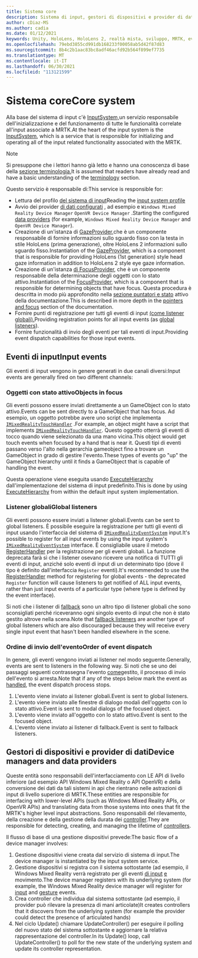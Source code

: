 ```yaml
---
title: Sistema core
description: Sistema di input, gestori di dispositivi e provider di dati in MRTK
author: cDiaz-MS
ms.author: cadia
ms.date: 01/12/2021
keywords: Unity, HoloLens, HoloLens 2, realtà mista, sviluppo, MRTK, eventi
ms.openlocfilehash: 79ebd3855cd991db168233f00058ab5d42f87d83
ms.sourcegitcommit: 8b4c2b1aac83bc8adf46acfd92b564f899ef7735
ms.translationtype: MT
ms.contentlocale: it-IT
ms.lasthandoff: 06/30/2021
ms.locfileid: "113121599"
---
```

# <a name="core-system"></a><span data-ttu-id="fa36e-104">Sistema core</span><span class="sxs-lookup"><span data-stu-id="fa36e-104">Core system</span></span>

<span data-ttu-id="fa36e-105">Alla base del sistema di input c'è [InputSystem,](../features/input/overview.md)un servizio responsabile dell'inizializzazione e del funzionamento di tutte le funzionalità correlate all'input associate a MRTK.</span><span class="sxs-lookup"><span data-stu-id="fa36e-105">At the heart of the input system is the [InputSystem](../features/input/overview.md), which is a service that is responsible for initializing and operating all of the input related functionality associated with the MRTK.</span></span>

> [!NOTE]
> <span data-ttu-id="fa36e-106">Si presuppone che i lettori hanno già letto e hanno una conoscenza di base della [sezione terminologia.](terminology.md)</span><span class="sxs-lookup"><span data-stu-id="fa36e-106">It is assumed that readers have already read and have a basic understanding of the [terminology](terminology.md) section.</span></span>

<span data-ttu-id="fa36e-107">Questo servizio è responsabile di:</span><span class="sxs-lookup"><span data-stu-id="fa36e-107">This service is responsible for:</span></span>

- <span data-ttu-id="fa36e-108">Lettura del profilo [del sistema di input](../configuration/mixed-reality-configuration-guide.md#input-system-settings)</span><span class="sxs-lookup"><span data-stu-id="fa36e-108">Reading the [input system profile](../configuration/mixed-reality-configuration-guide.md#input-system-settings)</span></span>
- <span data-ttu-id="fa36e-109">Avvio dei provider [di dati configurati](../features/input/input-providers.md) , ad esempio e `Windows Mixed Reality Device Manager` `OpenVR Device Manager` .</span><span class="sxs-lookup"><span data-stu-id="fa36e-109">Starting the configured [data providers](../features/input/input-providers.md) (for example, `Windows Mixed Reality Device Manager` and `OpenVR Device Manager`).</span></span>
- <span data-ttu-id="fa36e-110">Creazione di un'istanza di [GazeProvider,](xref:Microsoft.MixedReality.Toolkit.Input.IMixedRealityGazeProvider)che è un componente responsabile di fornire informazioni sullo sguardo fisso con la testa in stile HoloLens (prima generazione), oltre HoloLens 2 informazioni sullo sguardo fisso.</span><span class="sxs-lookup"><span data-stu-id="fa36e-110">Instantiation of the [GazeProvider](xref:Microsoft.MixedReality.Toolkit.Input.IMixedRealityGazeProvider), which is a component that is responsible for providing HoloLens (1st generation) style head gaze information in addition to HoloLens 2 style eye gaze information.</span></span>
- <span data-ttu-id="fa36e-111">Creazione di un'istanza [di FocusProvider](xref:Microsoft.MixedReality.Toolkit.Input.IMixedRealityFocusProvider), che è un componente responsabile della determinazione degli oggetti con lo stato attivo.</span><span class="sxs-lookup"><span data-stu-id="fa36e-111">Instantiation of the [FocusProvider](xref:Microsoft.MixedReality.Toolkit.Input.IMixedRealityFocusProvider), which is a component that is responsible for determining objects that have focus.</span></span> <span data-ttu-id="fa36e-112">Questa procedura è descritta in modo più approfondito nella [sezione puntatori e stato](controllers-pointers-and-focus.md#pointers-and-focus) attivo della documentazione.</span><span class="sxs-lookup"><span data-stu-id="fa36e-112">This is described in more depth in the [pointers and focus](controllers-pointers-and-focus.md#pointers-and-focus) section of the documentation.</span></span>
- <span data-ttu-id="fa36e-113">Fornire punti di registrazione per tutti gli eventi di input [(come listener globali).](#global-listeners)</span><span class="sxs-lookup"><span data-stu-id="fa36e-113">Providing registration points for all input events (as [global listeners](#global-listeners)).</span></span>
- <span data-ttu-id="fa36e-114">Fornire funzionalità di invio degli eventi per tali eventi di input.</span><span class="sxs-lookup"><span data-stu-id="fa36e-114">Providing event dispatch capabilities for those input events.</span></span>

## <a name="input-events"></a><span data-ttu-id="fa36e-115">Eventi di input</span><span class="sxs-lookup"><span data-stu-id="fa36e-115">Input events</span></span>

<span data-ttu-id="fa36e-116">Gli eventi di input vengono in genere generati in due canali diversi:</span><span class="sxs-lookup"><span data-stu-id="fa36e-116">Input events are generally fired on two different channels:</span></span>

### <a name="objects-in-focus"></a><span data-ttu-id="fa36e-117">Oggetti con stato attivo</span><span class="sxs-lookup"><span data-stu-id="fa36e-117">Objects in focus</span></span>

<span data-ttu-id="fa36e-118">Gli eventi possono essere inviati direttamente a un GameObject con lo stato attivo.</span><span class="sxs-lookup"><span data-stu-id="fa36e-118">Events can be sent directly to a GameObject that has focus.</span></span> <span data-ttu-id="fa36e-119">Ad esempio, un oggetto potrebbe avere uno script che implementa [`IMixedRealityTouchHandler`](xref:Microsoft.MixedReality.Toolkit.Input.IMixedRealityTouchHandler) .</span><span class="sxs-lookup"><span data-stu-id="fa36e-119">For example, an object might have a script that implements [`IMixedRealityTouchHandler`](xref:Microsoft.MixedReality.Toolkit.Input.IMixedRealityTouchHandler).</span></span>
<span data-ttu-id="fa36e-120">Questo oggetto otterrà gli eventi di tocco quando viene selezionato da una mano vicina.</span><span class="sxs-lookup"><span data-stu-id="fa36e-120">This object would get touch events when focused by a hand that is near it.</span></span> <span data-ttu-id="fa36e-121">Questi tipi di eventi passano verso l'alto nella gerarchia gameobject fino a trovare un GameObject in grado di gestire l'evento.</span><span class="sxs-lookup"><span data-stu-id="fa36e-121">These types of events go "up" the GameObject hierarchy until it finds a GameObject that is capable of handling the event.</span></span>

<span data-ttu-id="fa36e-122">Questa operazione viene eseguita usando [ExecuteHierarchy](https://docs.unity3d.com/ScriptReference/EventSystems.ExecuteEvents.ExecuteHierarchy.html) dall'implementazione del sistema di input predefinito.</span><span class="sxs-lookup"><span data-stu-id="fa36e-122">This is done by using [ExecuteHierarchy](https://docs.unity3d.com/ScriptReference/EventSystems.ExecuteEvents.ExecuteHierarchy.html) from within the default input system implementation.</span></span>

### <a name="global-listeners"></a><span data-ttu-id="fa36e-123">Listener globali</span><span class="sxs-lookup"><span data-stu-id="fa36e-123">Global listeners</span></span>

<span data-ttu-id="fa36e-124">Gli eventi possono essere inviati a listener globali.</span><span class="sxs-lookup"><span data-stu-id="fa36e-124">Events can be sent to global listeners.</span></span> <span data-ttu-id="fa36e-125">È possibile eseguire la registrazione per tutti gli eventi di input usando l'interfaccia del sistema di [`IMixedRealityEventSystem`](xref:Microsoft.MixedReality.Toolkit.IMixedRealityEventSystem) input.</span><span class="sxs-lookup"><span data-stu-id="fa36e-125">It's possible to register for all input events by using the input system's [`IMixedRealityEventSystem`](xref:Microsoft.MixedReality.Toolkit.IMixedRealityEventSystem) interface.</span></span> <span data-ttu-id="fa36e-126">È consigliabile usare il metodo [RegisterHandler](xref:Microsoft.MixedReality.Toolkit.IMixedRealityEventSystem.RegisterHandler%2A) per la registrazione per gli eventi globali. La funzione deprecata farà sì che i listener osevano ricevere una notifica di TUTTI gli eventi di input, anziché solo eventi di input di un determinato tipo (dove il tipo è definito dall'interfaccia `Register` eventi).</span><span class="sxs-lookup"><span data-stu-id="fa36e-126">It's recommended to use the [RegisterHandler](xref:Microsoft.MixedReality.Toolkit.IMixedRealityEventSystem.RegisterHandler%2A) method for registering for global events - the deprecated `Register` function will cause listeners to get notified of ALL input events, rather than just input events of a particular type (where type is defined by the event interface).</span></span>

<span data-ttu-id="fa36e-127">Si noti che i listener di [fallback](xref:Microsoft.MixedReality.Toolkit.Input.MixedRealityInputSystem.PushFallbackInputHandler%2A) sono un altro tipo di listener globali che sono sconsigliati perché riceveranno ogni singolo evento di input che non è stato gestito altrove nella scena.</span><span class="sxs-lookup"><span data-stu-id="fa36e-127">Note that [fallback listeners](xref:Microsoft.MixedReality.Toolkit.Input.MixedRealityInputSystem.PushFallbackInputHandler%2A) are another type of global listeners which are also discouraged because they will receive every single input event that hasn't been handled elsewhere in the scene.</span></span>

### <a name="order-of-event-dispatch"></a><span data-ttu-id="fa36e-128">Ordine di invio dell'evento</span><span class="sxs-lookup"><span data-stu-id="fa36e-128">Order of event dispatch</span></span>

<span data-ttu-id="fa36e-129">In genere, gli eventi vengono inviati ai listener nel modo seguente.</span><span class="sxs-lookup"><span data-stu-id="fa36e-129">Generally, events are sent to listeners in the following way.</span></span> <span data-ttu-id="fa36e-130">Si noti che se uno dei passaggi seguenti contrassegna l'evento [come](https://docs.unity3d.com/ScriptReference/EventSystems.AbstractEventData-used.html)gestito, il processo di invio dell'evento si arresta.</span><span class="sxs-lookup"><span data-stu-id="fa36e-130">Note that if any of the steps below mark the event as [handled](https://docs.unity3d.com/ScriptReference/EventSystems.AbstractEventData-used.html), the event dispatch process stops.</span></span>

1. <span data-ttu-id="fa36e-131">L'evento viene inviato ai listener globali.</span><span class="sxs-lookup"><span data-stu-id="fa36e-131">Event is sent to global listeners.</span></span>
2. <span data-ttu-id="fa36e-132">L'evento viene inviato alle finestre di dialogo modali dell'oggetto con lo stato attivo.</span><span class="sxs-lookup"><span data-stu-id="fa36e-132">Event is sent to modal dialogs of the focused object.</span></span>
3. <span data-ttu-id="fa36e-133">L'evento viene inviato all'oggetto con lo stato attivo.</span><span class="sxs-lookup"><span data-stu-id="fa36e-133">Event is sent to the focused object.</span></span>
4. <span data-ttu-id="fa36e-134">L'evento viene inviato ai listener di fallback.</span><span class="sxs-lookup"><span data-stu-id="fa36e-134">Event is sent to fallback listeners.</span></span>

## <a name="device-managers-and-data-providers"></a><span data-ttu-id="fa36e-135">Gestori di dispositivi e provider di dati</span><span class="sxs-lookup"><span data-stu-id="fa36e-135">Device managers and data providers</span></span>

<span data-ttu-id="fa36e-136">Queste entità sono responsabili dell'interfacciamento con LE API di livello inferiore (ad esempio API Windows Mixed Reality o API OpenVR) e della conversione dei dati da tali sistemi in api che rientrano nelle astrazioni di input di livello superiore di MRTK.</span><span class="sxs-lookup"><span data-stu-id="fa36e-136">These entities are responsible for interfacing with lower-level APIs (such as Windows Mixed Reality APIs, or OpenVR APIs) and translating data from those systems into ones that fit the MRTK's higher level input abstractions.</span></span> <span data-ttu-id="fa36e-137">Sono responsabili del rilevamento, della creazione e della gestione della durata dei [controller](controllers-pointers-and-focus.md#controllers).</span><span class="sxs-lookup"><span data-stu-id="fa36e-137">They are responsible for detecting, creating, and managing the lifetime of [controllers](controllers-pointers-and-focus.md#controllers).</span></span>

<span data-ttu-id="fa36e-138">Il flusso di base di una gestione dispositivi prevede:</span><span class="sxs-lookup"><span data-stu-id="fa36e-138">The basic flow of a device manager involves:</span></span>

1. <span data-ttu-id="fa36e-139">Gestione dispositivi viene creata dal servizio di sistema di input.</span><span class="sxs-lookup"><span data-stu-id="fa36e-139">The device manager is instantiated by the input system service.</span></span>
2. <span data-ttu-id="fa36e-140">Gestione dispositivi si registra con il sistema sottostante (ad esempio, il Windows Mixed Reality verrà registrato per gli eventi [di input](../features/input/input-events.md) [e](../features/input/gestures.md#gesture-events) movimento.</span><span class="sxs-lookup"><span data-stu-id="fa36e-140">The device manager registers with its underlying system (for example, the Windows Mixed Reality device manager will register for [input](../features/input/input-events.md) and [gesture](../features/input/gestures.md#gesture-events) events.</span></span>
3. <span data-ttu-id="fa36e-141">Crea controller che individua dal sistema sottostante (ad esempio, il provider può rilevare la presenza di mani articolate)</span><span class="sxs-lookup"><span data-stu-id="fa36e-141">It creates controllers that it discovers from the underlying system (for example the provider could detect the presence of articulated hands)</span></span>
4. <span data-ttu-id="fa36e-142">Nel ciclo Update() chiamare UpdateController() per eseguire il polling del nuovo stato del sistema sottostante e aggiornare la relativa rappresentazione del controller.</span><span class="sxs-lookup"><span data-stu-id="fa36e-142">In its Update() loop, call UpdateController() to poll for the new state of the underlying system and update its controller representation.</span></span>

